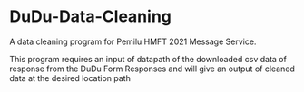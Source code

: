 # DuDu-Data-Cleaning
A data cleaning program for Pemilu HMFT 2021 Message Service.

This program requires an input of datapath of the downloaded csv data of response from the DuDu Form Responses and will give an output of cleaned data at the desired location path
